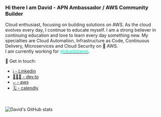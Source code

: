 ### Hi there I am David - APN Ambassador / AWS Community Builder 

Cloud enthusiast, focusing on building solutions on AWS. As the cloud evolves every day, I continue to educate myself.
I am a strong believer in continuing education and love to learn every day something new. My specialties are Cloud Automation, Infrastructure as Code, Continuous Delivery, Microservices and Cloud Security on 🧡 AWS. <br />
I am currently working for <a href="https://globaldatanet.com" target="_blank" ><font color='#00ecbd'>globaldatanet</font></a>.

💬  Get in touch:

- [ℹ️  - Linkedin](https://www.linkedin.com/in/daknhh/)
- [👨🏻‍💻  - dev.to](https://dev.to/daknhh)
- [⌣ - aws](https://aws.amazon.com/partners/ambassadors/?cards-body.sort-by=item.additionalFields.ambassadorName&cards-body.sort-order=asc&cards-body.q=david%2Bkrohn&cards-body.q_operator=AND)
- [🗓  - calendly](https://calendly.com/dakn)

<br />

![David's GitHub stats](https://github-readme-stats.vercel.app/api?username=daknhh&show_icons=true&theme=blueberry)

<!--
**daknhh/daknhh** is a ✨ _special_ ✨ repository because its `README.md` (this file) appears on your GitHub profile.


